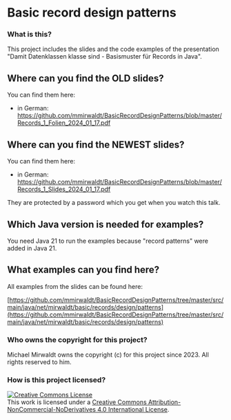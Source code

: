 # Basic record design patterns

### What is this?

This project includes the slides and the code examples of the presentation "Damit Datenklassen klasse sind -
Basismuster für Records in Java".

## Where can you find the OLD slides?

You can find them here:

* in German: https://github.com/mmirwaldt/BasicRecordDesignPatterns/blob/master/Records_1_Folien_2024_01_17.pdf

## Where can you find the NEWEST slides?

You can find them here:

* in German: https://github.com/mmirwaldt/BasicRecordDesignPatterns/blob/master/Records_1_Slides_2024_01_17.pdf

They are protected by a password which you get when you watch this talk.

## Which Java version is needed for examples?

You need Java 21 to run the examples because "record patterns" were added in Java 21.

## What examples can you find here?

All examples from the slides can be found here:      

[https://github.com/mmirwaldt/BasicRecordDesignPatterns/tree/master/src/main/java/net/mirwaldt/basic/records/design/patterns](https://github.com/mmirwaldt/BasicRecordDesignPatterns/tree/master/src/main/java/net/mirwaldt/basic/records/design/patterns)

### Who owns the copyright for this project?

Michael Mirwaldt owns the copyright (c) for this project since 2023. All rights reserved to him.

### How is this project licensed?

<a rel="license" href="http://creativecommons.org/licenses/by-nc-nd/4.0/"><img alt="Creative Commons License" style="border-width:0" src="https://i.creativecommons.org/l/by-nc-nd/4.0/88x31.png" /></a><br />
This work is licensed under a <a rel="license" href="http://creativecommons.org/licenses/by-nc-nd/4.0/">Creative Commons
Attribution-NonCommercial-NoDerivatives 4.0 International License</a>.
